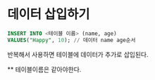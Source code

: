 # 데이터 삽입하기

```sql
INSERT INTO <테이블 이름> (name, age)
VALUES("Happy", 10); // 데이터 name age순서
```

반복해서 사용하면 테이블에 데이터가 추가로 삽입된다.

\*\* 테이블이름은 같아야한다.
